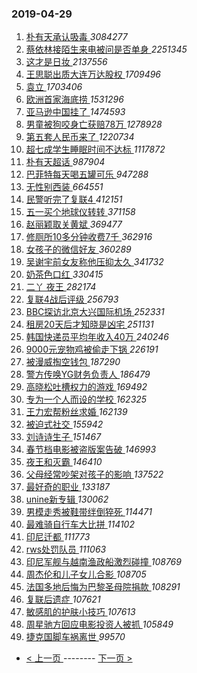 ### 2019-04-29 
1. [ 朴有天承认吸毒 ](https://s.weibo.com/weibo?q=%23%E6%9C%B4%E6%9C%89%E5%A4%A9%E6%89%BF%E8%AE%A4%E5%90%B8%E6%AF%92%23&Refer=top) *3084277*
1. [ 蔡依林接陌生来电被问是否单身 ](https://s.weibo.com/weibo?q=%23%E8%94%A1%E4%BE%9D%E6%9E%97%E6%8E%A5%E9%99%8C%E7%94%9F%E6%9D%A5%E7%94%B5%E8%A2%AB%E9%97%AE%E6%98%AF%E5%90%A6%E5%8D%95%E8%BA%AB%23&Refer=top) *2251345*
1. [ 这才是日妆 ](https://s.weibo.com/weibo?q=%23%E8%BF%99%E6%89%8D%E6%98%AF%E6%97%A5%E5%A6%86%23&Refer=top) *2137556*
1. [ 王思聪出质大连万达股权 ](https://s.weibo.com/weibo?q=%23%E7%8E%8B%E6%80%9D%E8%81%AA%E5%87%BA%E8%B4%A8%E5%A4%A7%E8%BF%9E%E4%B8%87%E8%BE%BE%E8%82%A1%E6%9D%83%23&Refer=top) *1709496*
1. [ 袁立 ](https://s.weibo.com/weibo?q=%23%E8%A2%81%E7%AB%8B%23&Refer=top) *1703406*
1. [ 欧洲首家海底捞 ](https://s.weibo.com/weibo?q=%23%E6%AC%A7%E6%B4%B2%E9%A6%96%E5%AE%B6%E6%B5%B7%E5%BA%95%E6%8D%9E%23&Refer=top) *1531296*
1. [ 亚马逊中国挂了 ](https://s.weibo.com/weibo?q=%23%E4%BA%9A%E9%A9%AC%E9%80%8A%E4%B8%AD%E5%9B%BD%E6%8C%82%E4%BA%86%23&Refer=top) *1474593*
1. [ 男童被狗咬身亡获赔78万 ](https://s.weibo.com/weibo?q=%23%E7%94%B7%E7%AB%A5%E8%A2%AB%E7%8B%97%E5%92%AC%E8%BA%AB%E4%BA%A1%E8%8E%B7%E8%B5%9478%E4%B8%87%23&Refer=top) *1278928*
1. [ 第五套人民币来了 ](https://s.weibo.com/weibo?q=%23%E7%AC%AC%E4%BA%94%E5%A5%97%E4%BA%BA%E6%B0%91%E5%B8%81%E6%9D%A5%E4%BA%86%23&Refer=top) *1220734*
1. [ 超七成学生睡眠时间不达标 ](https://s.weibo.com/weibo?q=%23%E8%B6%85%E4%B8%83%E6%88%90%E5%AD%A6%E7%94%9F%E7%9D%A1%E7%9C%A0%E6%97%B6%E9%97%B4%E4%B8%8D%E8%BE%BE%E6%A0%87%23&Refer=top) *1117872*
1. [ 朴有天超话 ](https://s.weibo.com/weibo?q=%E6%9C%B4%E6%9C%89%E5%A4%A9%E8%B6%85%E8%AF%9D&Refer=top) *987904*
1. [ 巴菲特每天喝五罐可乐 ](https://s.weibo.com/weibo?q=%23%E5%B7%B4%E8%8F%B2%E7%89%B9%E6%AF%8F%E5%A4%A9%E5%96%9D%E4%BA%94%E7%BD%90%E5%8F%AF%E4%B9%90%23&Refer=top) *947288*
1. [ 无性别西装 ](https://s.weibo.com/weibo?q=%23%E6%97%A0%E6%80%A7%E5%88%AB%E8%A5%BF%E8%A3%85%23&Refer=top) *664551*
1. [ 民警听完了复联4 ](https://s.weibo.com/weibo?q=%23%E6%B0%91%E8%AD%A6%E5%90%AC%E5%AE%8C%E4%BA%86%E5%A4%8D%E8%81%944%23&Refer=top) *412151*
1. [ 五一买个地球仪转转 ](https://s.weibo.com/weibo?q=%23%E4%BA%94%E4%B8%80%E4%B9%B0%E4%B8%AA%E5%9C%B0%E7%90%83%E4%BB%AA%E8%BD%AC%E8%BD%AC%23&Refer=top) *371158*
1. [ 赵丽颖取关黄斌 ](https://s.weibo.com/weibo?q=%23%E8%B5%B5%E4%B8%BD%E9%A2%96%E5%8F%96%E5%85%B3%E9%BB%84%E6%96%8C%23&Refer=top) *369477*
1. [ 修厕所10多分钟收费7千 ](https://s.weibo.com/weibo?q=%23%E4%BF%AE%E5%8E%95%E6%89%8010%E5%A4%9A%E5%88%86%E9%92%9F%E6%94%B6%E8%B4%B97%E5%8D%83%23&Refer=top) *362916*
1. [ 女孩子的微信好友 ](https://s.weibo.com/weibo?q=%23%E5%A5%B3%E5%AD%A9%E5%AD%90%E7%9A%84%E5%BE%AE%E4%BF%A1%E5%A5%BD%E5%8F%8B%23&Refer=top) *360289*
1. [ 吴谢宇前女友称他压抑太久 ](https://s.weibo.com/weibo?q=%23%E5%90%B4%E8%B0%A2%E5%AE%87%E5%89%8D%E5%A5%B3%E5%8F%8B%E7%A7%B0%E4%BB%96%E5%8E%8B%E6%8A%91%E5%A4%AA%E4%B9%85%23&Refer=top) *341732*
1. [ 奶茶色口红 ](https://s.weibo.com/weibo?q=%23%E5%A5%B6%E8%8C%B6%E8%89%B2%E5%8F%A3%E7%BA%A2%23&Refer=top) *330415*
1. [ 二丫 夜王 ](https://s.weibo.com/weibo?q=%E4%BA%8C%E4%B8%AB%20%E5%A4%9C%E7%8E%8B&Refer=top) *282174*
1. [ 复联4战后评级 ](https://s.weibo.com/weibo?q=%23%E5%A4%8D%E8%81%944%E6%88%98%E5%90%8E%E8%AF%84%E7%BA%A7%23&Refer=top) *256793*
1. [ BBC探访北京大兴国际机场 ](https://s.weibo.com/weibo?q=BBC%E6%8E%A2%E8%AE%BF%E5%8C%97%E4%BA%AC%E5%A4%A7%E5%85%B4%E5%9B%BD%E9%99%85%E6%9C%BA%E5%9C%BA&Refer=top) *252331*
1. [ 租房20天后才知晓是凶宅 ](https://s.weibo.com/weibo?q=%23%E7%A7%9F%E6%88%BF20%E5%A4%A9%E5%90%8E%E6%89%8D%E7%9F%A5%E6%99%93%E6%98%AF%E5%87%B6%E5%AE%85%23&Refer=top) *251131*
1. [ 韩国快递员平均年收入40万 ](https://s.weibo.com/weibo?q=%23%E9%9F%A9%E5%9B%BD%E5%BF%AB%E9%80%92%E5%91%98%E5%B9%B3%E5%9D%87%E5%B9%B4%E6%94%B6%E5%85%A540%E4%B8%87%23&Refer=top) *240246*
1. [ 9000元宠物鸡被偷走下锅 ](https://s.weibo.com/weibo?q=%239000%E5%85%83%E5%AE%A0%E7%89%A9%E9%B8%A1%E8%A2%AB%E5%81%B7%E8%B5%B0%E4%B8%8B%E9%94%85%23&Refer=top) *226191*
1. [ 被漫威掏空钱包 ](https://s.weibo.com/weibo?q=%23%E8%A2%AB%E6%BC%AB%E5%A8%81%E6%8E%8F%E7%A9%BA%E9%92%B1%E5%8C%85%23&Refer=top) *187290*
1. [ 警方传唤YG财务负责人 ](https://s.weibo.com/weibo?q=%E8%AD%A6%E6%96%B9%E4%BC%A0%E5%94%A4YG%E8%B4%A2%E5%8A%A1%E8%B4%9F%E8%B4%A3%E4%BA%BA&Refer=top) *186479*
1. [ 高晓松吐槽权力的游戏 ](https://s.weibo.com/weibo?q=%23%E9%AB%98%E6%99%93%E6%9D%BE%E5%90%90%E6%A7%BD%E6%9D%83%E5%8A%9B%E7%9A%84%E6%B8%B8%E6%88%8F%23&Refer=top) *169492*
1. [ 专为一个人而设的学校 ](https://s.weibo.com/weibo?q=%E4%B8%93%E4%B8%BA%E4%B8%80%E4%B8%AA%E4%BA%BA%E8%80%8C%E8%AE%BE%E7%9A%84%E5%AD%A6%E6%A0%A1&Refer=top) *162325*
1. [ 王力宏帮粉丝求婚 ](https://s.weibo.com/weibo?q=%23%E7%8E%8B%E5%8A%9B%E5%AE%8F%E5%B8%AE%E7%B2%89%E4%B8%9D%E6%B1%82%E5%A9%9A%23&Refer=top) *162139*
1. [ 被迫式社交 ](https://s.weibo.com/weibo?q=%23%E8%A2%AB%E8%BF%AB%E5%BC%8F%E7%A4%BE%E4%BA%A4%23&Refer=top) *155942*
1. [ 刘诗诗生子 ](https://s.weibo.com/weibo?q=%23%E5%88%98%E8%AF%97%E8%AF%97%E7%94%9F%E5%AD%90%23&Refer=top) *151467*
1. [ 春节档电影被盗版案告破 ](https://s.weibo.com/weibo?q=%23%E6%98%A5%E8%8A%82%E6%A1%A3%E7%94%B5%E5%BD%B1%E8%A2%AB%E7%9B%97%E7%89%88%E6%A1%88%E5%91%8A%E7%A0%B4%23&Refer=top) *146993*
1. [ 夜王和灭霸 ](https://s.weibo.com/weibo?q=%23%E5%A4%9C%E7%8E%8B%E5%92%8C%E7%81%AD%E9%9C%B8%23&Refer=top) *146410*
1. [ 父母经常吵架对孩子的影响 ](https://s.weibo.com/weibo?q=%23%E7%88%B6%E6%AF%8D%E7%BB%8F%E5%B8%B8%E5%90%B5%E6%9E%B6%E5%AF%B9%E5%AD%A9%E5%AD%90%E7%9A%84%E5%BD%B1%E5%93%8D%23&Refer=top) *137522*
1. [ 最好奇的职业 ](https://s.weibo.com/weibo?q=%23%E6%9C%80%E5%A5%BD%E5%A5%87%E7%9A%84%E8%81%8C%E4%B8%9A%23&Refer=top) *133187*
1. [ unine新专辑 ](https://s.weibo.com/weibo?q=%23unine%E6%96%B0%E4%B8%93%E8%BE%91%23&Refer=top) *130062*
1. [ 男模走秀被鞋带绊倒猝死 ](https://s.weibo.com/weibo?q=%23%E7%94%B7%E6%A8%A1%E8%B5%B0%E7%A7%80%E8%A2%AB%E9%9E%8B%E5%B8%A6%E7%BB%8A%E5%80%92%E7%8C%9D%E6%AD%BB%23&Refer=top) *114471*
1. [ 最难骑自行车大比拼 ](https://s.weibo.com/weibo?q=%E6%9C%80%E9%9A%BE%E9%AA%91%E8%87%AA%E8%A1%8C%E8%BD%A6%E5%A4%A7%E6%AF%94%E6%8B%BC&Refer=top) *114102*
1. [ 印尼迁都 ](https://s.weibo.com/weibo?q=%E5%8D%B0%E5%B0%BC%E8%BF%81%E9%83%BD&Refer=top) *111773*
1. [ rws处罚队员 ](https://s.weibo.com/weibo?q=rws%E5%A4%84%E7%BD%9A%E9%98%9F%E5%91%98&Refer=top) *111063*
1. [ 印尼军舰与越南渔政船激烈碰撞 ](https://s.weibo.com/weibo?q=%E5%8D%B0%E5%B0%BC%E5%86%9B%E8%88%B0%E4%B8%8E%E8%B6%8A%E5%8D%97%E6%B8%94%E6%94%BF%E8%88%B9%E6%BF%80%E7%83%88%E7%A2%B0%E6%92%9E&Refer=top) *108769*
1. [ 周杰伦和儿子女儿合影 ](https://s.weibo.com/weibo?q=%23%E5%91%A8%E6%9D%B0%E4%BC%A6%E5%92%8C%E5%84%BF%E5%AD%90%E5%A5%B3%E5%84%BF%E5%90%88%E5%BD%B1%23&Refer=top) *108705*
1. [ 法国多地后悔为巴黎圣母院捐款 ](https://s.weibo.com/weibo?q=%23%E6%B3%95%E5%9B%BD%E5%A4%9A%E5%9C%B0%E5%90%8E%E6%82%94%E4%B8%BA%E5%B7%B4%E9%BB%8E%E5%9C%A3%E6%AF%8D%E9%99%A2%E6%8D%90%E6%AC%BE%23&Refer=top) *108291*
1. [ 复联后遗症 ](https://s.weibo.com/weibo?q=%E5%A4%8D%E8%81%94%E5%90%8E%E9%81%97%E7%97%87&Refer=top) *107621*
1. [ 敏感肌的护肤小技巧 ](https://s.weibo.com/weibo?q=%23%E6%95%8F%E6%84%9F%E8%82%8C%E7%9A%84%E6%8A%A4%E8%82%A4%E5%B0%8F%E6%8A%80%E5%B7%A7%23&Refer=top) *107613*
1. [ 周星驰方回应电影投资人被抓 ](https://s.weibo.com/weibo?q=%E5%91%A8%E6%98%9F%E9%A9%B0%E6%96%B9%E5%9B%9E%E5%BA%94%E7%94%B5%E5%BD%B1%E6%8A%95%E8%B5%84%E4%BA%BA%E8%A2%AB%E6%8A%93&Refer=top) *105849*
1. [ 捷克国脚车祸离世 ](https://s.weibo.com/weibo?q=%E6%8D%B7%E5%85%8B%E5%9B%BD%E8%84%9A%E8%BD%A6%E7%A5%B8%E7%A6%BB%E4%B8%96&Refer=top) *99570* 

- [ < 上一页 ](https://github.com/able8/weibo-hot-record/blob/master/2019-04-28.md) -------- [ 下一页 > ](https://github.com/able8/weibo-hot-record/blob/master/2019-04-30.md)